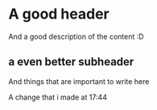 # A good header

And a good description of the content :D

## a even better subheader

And things that are important to write here

A change that i made at 17:44